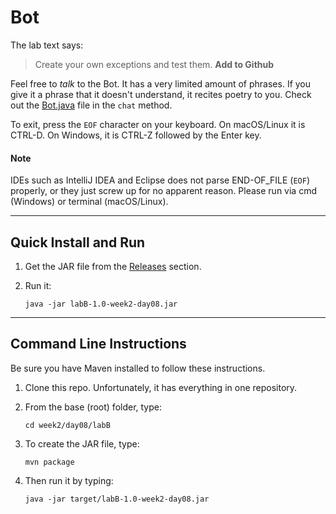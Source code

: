 # Bot

The lab text says:

> Create your own exceptions and test them. **Add to Github**

Feel free to _talk_ to the Bot. It has a very limited amount of phrases. If you give it a phrase that it doesn't
understand, it recites poetry to you. Check out the [Bot.java](src/main/java/com/isageek/blaztek/day08/labb/Bot.java)
file in the `chat` method.

To exit, press the `EOF` character on your keyboard. On macOS/Linux it is CTRL-D. On Windows, it is CTRL-Z followed by
the Enter key.

#### Note
IDEs such as IntelliJ IDEA and Eclipse does not parse END-OF_FILE (`EOF`) properly, or they just screw up for no
apparent reason. Please run via cmd (Windows) or terminal (macOS/Linux).

----

## Quick Install and Run

1. Get the JAR file from the [Releases](https://github.com/andrewdstrain/WozU-Infosys/releases/tag/Bot-1.0) section.
2. Run it:

   ```
   java -jar labB-1.0-week2-day08.jar
   ```

----

## Command Line Instructions

Be sure you have Maven installed to follow these instructions.

1. Clone this repo. Unfortunately, it has everything in one repository.
2. From the base (root) folder, type:

   ```
   cd week2/day08/labB
   ```
3. To create the JAR file, type:

   ```
   mvn package
   ```
4. Then run it by typing:

   ```
   java -jar target/labB-1.0-week2-day08.jar
   ```
